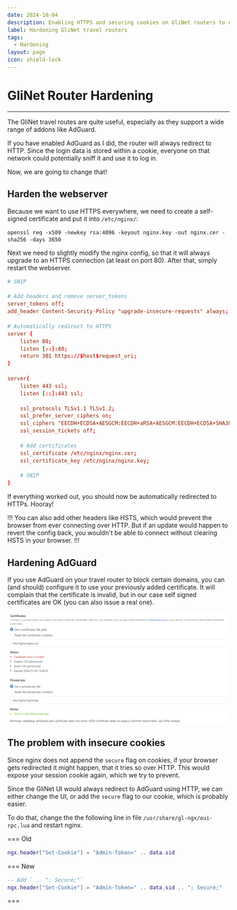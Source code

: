 ```yaml
---
date: 2024-10-04
description: Enabling HTTPS and securing cookies on GliNet routers to ensure no sensitive data is being transmitted over insecure channels.
label: Hardening GliNet travel routers
tags:
  - Hardening
layout: page
icon: shield-lock
---
```


# GliNet Router Hardening
---
The GliNet travel routes are quite useful, especially as they support a wide range of addons like AdGuard.

If you have enabled AdGuard as I did, the router will always redirect to HTTP. Since the login data is stored within a cookie, everyone on that network could potentially sniff it and use it to log in.

Now, we are going to change that!

## Harden the webserver
Because we want to use HTTPS everywhere, we need to create a self-signed certificate and put it into `/etc/nginx/`:

```shell
openssl req -x509 -newkey rsa:4096 -keyout nginx.key -out nginx.cer -sha256 -days 3650
```

Next we need to slightly modify the nginx config, so that it will always upgrade to an HTTPS connection (at least on port 80). After that, simply restart the webserver.

```conf #5,7-12,23-25
# SNIP

# Add headers and remove server_tokens
server_tokens off;
add_header Content-Security-Policy "upgrade-insecure-requests" always;

# Automatically redirect to HTTPS
server {
    listen 80;
    listen [::]:80;
    return 301 https://$host$request_uri;
}

server{
    listen 443 ssl;
    listen [::]:443 ssl;
    
    ssl_protocols TLSv1.1 TLSv1.2;
    ssl_prefer_server_ciphers on;
    ssl_ciphers "EECDH+ECDSA+AESGCM:EECDH+aRSA+AESGCM:EECDH+ECDSA+SHA384:EECDH+ECDSA+SHA256:EECDH+aRSA+SHA384:EECDH+aRSA+SHA256:EECDH:DHE+AESGCM:DHE:!RSA!aNULL:!eNULL:!LOW:!RC4:!3DES:!MD5:!EXP:!PSK:!SR    P:!DSS:!CAMELLIA:!SEED";
    ssl_session_tickets off;
    
	# Add certificates
    ssl_certificate /etc/nginx/nginx.cer;
    ssl_certificate_key /etc/nginx/nginx.key;
    
	# SNIP
}
```

If everything worked out, you should now be automatically redirected to HTTPs. Hooray!

!!!
You can also add other headers like HSTS, which would prevent the browser from ever connecting over HTTP. But if an update would happen to revert the config back, you wouldn't be able to connect without clearing HSTS in your browser. 
!!!

## Hardening AdGuard
If you use AdGuard on your travel router to block certain domains, you can (and should) configure it to use your previously added certificate. It will complain that the certificate is invalid, but in our case self signed certificates are OK (you can also issue a real one).

![Importing certificates](../assets/GliNet_new_certificate.png)

## The problem with insecure cookies
Since nginx does not append the `secure` flag on cookies, if your browser gets redirected it might happen, that it tries so over HTTP. This would expose your session cookie again, which we try to prevent.

Since the GliNet UI would always redirect to AdGuard using HTTP, we can either change the UI, or add the `secure` flag to our cookie, which is probably easier.

To do that, change the the following line in file `/usr/share/gl-ngx/oui-rpc.lua` and restart nginx.

=== Old
```lua
ngx.header["Set-Cookie"] = "Admin-Token=" .. data.sid
```
=== New
```lua
-- Add ` .. "; Secure;"`
ngx.header["Set-Cookie"] = "Admin-Token=" .. data.sid .. "; Secure;"
```
===